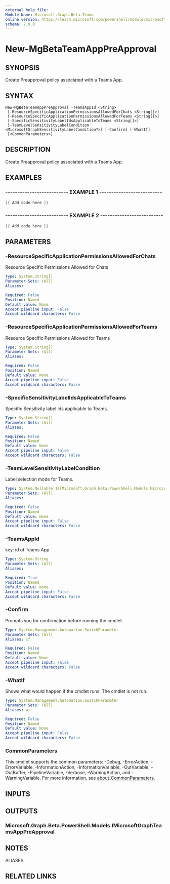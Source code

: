```yaml
---
external help file:
Module Name: Microsoft.Graph.Beta.Teams
online version: https://learn.microsoft.com/powershell/module/microsoft.graph.beta.teams/new-mgbetateamapppreapproval
schema: 2.0.0
---
```


# New-MgBetaTeamAppPreApproval

## SYNOPSIS
Create Preapproval policy associated with a Teams App.

## SYNTAX

```
New-MgBetaTeamAppPreApproval -TeamsAppId <String>
 [-ResourceSpecificApplicationPermissionsAllowedForChats <String[]>]
 [-ResourceSpecificApplicationPermissionsAllowedForTeams <String[]>]
 [-SpecificSensitivityLabelIdsApplicableToTeams <String[]>]
 [-TeamLevelSensitivityLabelCondition <MicrosoftGraphSensitivityLabelCondition?>] [-Confirm] [-WhatIf]
 [<CommonParameters>]
```

## DESCRIPTION
Create Preapproval policy associated with a Teams App.

## EXAMPLES

### -------------------------- EXAMPLE 1 --------------------------
```powershell
{{ Add code here }}
```



### -------------------------- EXAMPLE 2 --------------------------
```powershell
{{ Add code here }}
```



## PARAMETERS

### -ResourceSpecificApplicationPermissionsAllowedForChats
Resource Specific Permissions Allowed for Chats

```yaml
Type: System.String[]
Parameter Sets: (All)
Aliases:

Required: False
Position: Named
Default value: None
Accept pipeline input: False
Accept wildcard characters: False
```

### -ResourceSpecificApplicationPermissionsAllowedForTeams
Resource Specific Permissions Allowed for Teams

```yaml
Type: System.String[]
Parameter Sets: (All)
Aliases:

Required: False
Position: Named
Default value: None
Accept pipeline input: False
Accept wildcard characters: False
```

### -SpecificSensitivityLabelIdsApplicableToTeams
Specific Sensitivity label ids applicable to Teams.

```yaml
Type: System.String[]
Parameter Sets: (All)
Aliases:

Required: False
Position: Named
Default value: None
Accept pipeline input: False
Accept wildcard characters: False
```

### -TeamLevelSensitivityLabelCondition
Label selection mode for Teams.

```yaml
Type: System.Nullable`1[[Microsoft.Graph.Beta.PowerShell.Models.MicrosoftGraphSensitivityLabelCondition, Microsoft.Graph.Beta.Teams.private, Version=2.2.0.0, Culture=neutral, PublicKeyToken=31bf3856ad364e35]]
Parameter Sets: (All)
Aliases:

Required: False
Position: Named
Default value: None
Accept pipeline input: False
Accept wildcard characters: False
```

### -TeamsAppId
key: id of Teams App

```yaml
Type: System.String
Parameter Sets: (All)
Aliases:

Required: True
Position: Named
Default value: None
Accept pipeline input: False
Accept wildcard characters: False
```

### -Confirm
Prompts you for confirmation before running the cmdlet.

```yaml
Type: System.Management.Automation.SwitchParameter
Parameter Sets: (All)
Aliases: cf

Required: False
Position: Named
Default value: None
Accept pipeline input: False
Accept wildcard characters: False
```

### -WhatIf
Shows what would happen if the cmdlet runs.
The cmdlet is not run.

```yaml
Type: System.Management.Automation.SwitchParameter
Parameter Sets: (All)
Aliases: wi

Required: False
Position: Named
Default value: None
Accept pipeline input: False
Accept wildcard characters: False
```

### CommonParameters
This cmdlet supports the common parameters: -Debug, -ErrorAction, -ErrorVariable, -InformationAction, -InformationVariable, -OutVariable, -OutBuffer, -PipelineVariable, -Verbose, -WarningAction, and -WarningVariable. For more information, see [about_CommonParameters](http://go.microsoft.com/fwlink/?LinkID=113216).

## INPUTS

## OUTPUTS

### Microsoft.Graph.Beta.PowerShell.Models.IMicrosoftGraphTeamsAppPreApproval

## NOTES

ALIASES

## RELATED LINKS

